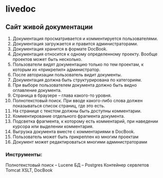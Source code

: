 # livedoc
<h2>Сайт живой документации</h2>
<ol>
<li>Документация просматривается и комментируется пользователями.</li>
<li>Документация загружается и правится администраторами.</li>
<li>Документация хранится в формате DocBook.</li>
<li>Документация относится к одному определенному проекту. Вообще проектов может быть несколько.</li>
<li>Пользователи видят документацию только по тем проектам, к которым их «прикрепил» администратор. </li>
<li>После авторизации пользователь видит документы.</li>
<li>Документация должна быть структурирована по категориям.</li>
<li>При выборе пользователем документа должно быть видно оглавление документа.</li>
<li>Страница в браузере – глава какого-то уровня.</li>
<li>Полнотекстовый поиск. При вводе какого-либо слова должен показываться список страниц, где это есть. </li>
<li>На странице с текстом должны быть доступны комментарии.</li>
<li>Комментирование отдельного фрагмента документа.</li>
<li>Подсветка фрагмента, к которому есть комментарий, при наведении курсора или выделении комментария.</li>
<li>Выгрузка документа вместе с комментариями в DocBook.</li>
<li>Пользователь может быть прикреплен ко многим проектам</li>
<li>Документ может редактироваться многими администраторами</li>
</ol>
<h3>Инструменты:</h3>
Полнотекстовый поиск – Lucene
БД – Postgres
Контейнер сервлетов Tomcat
XSLT, DocBook
